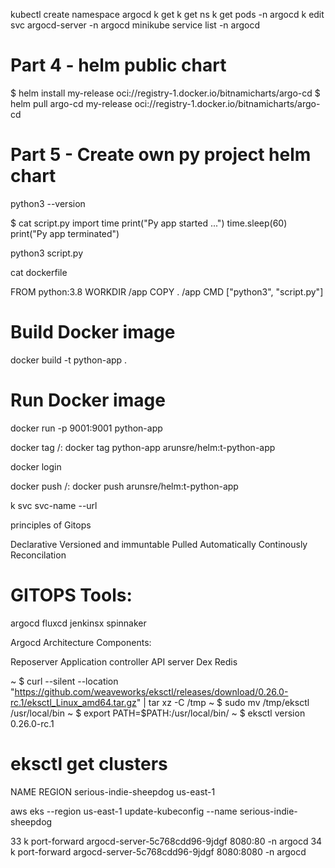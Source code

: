 
kubectl create namespace argocd
  k get 
k get ns
k get pods -n argocd 
k edit svc argocd-server -n argocd
minikube service list -n argocd

# Part 4 - helm public chart
$ helm install my-release oci://registry-1.docker.io/bitnamicharts/argo-cd
$ helm pull argo-cd my-release oci://registry-1.docker.io/bitnamicharts/argo-cd

# Part 5 - Create own py project  helm chart 
python3 --version

$ cat script.py
import time
print("Py app started ...")
time.sleep(60)
print("Py app terminated")

python3 script.py   

cat dockerfile                        

FROM python:3.8
WORKDIR /app
COPY . /app
CMD ["python3", "script.py"]

# Build Docker image
docker build -t python-app .

# Run Docker image
docker run -p 9001:9001 python-app

docker tag <image-name> <account-name>/<repo-name>:<tag-name>
docker tag python-app arunsre/helm:t-python-app

docker login 

docker push <account-name>/<repo-name>:<tag-name>
docker push arunsre/helm:t-python-app	

k svc svc-name --url 

principles of Gitops

Declarative
Versioned and immuntable
Pulled Automatically 
Continously Reconcilation

GITOPS Tools:
============

argocd
fluxcd
jenkinsx
spinnaker

Argocd Architecture Components:

Reposerver
Application controller 
API server
Dex
Redis 

~ $ curl --silent --location "https://github.com/weaveworks/eksctl/releases/download/0.26.0-rc.1/eksctl_Linux_amd64.tar.gz" | tar xz -C /tmp
~ $ sudo mv /tmp/eksctl /usr/local/bin
~ $ export PATH=$PATH:/usr/local/bin/
~ $ eksctl version
0.26.0-rc.1

# eksctl get clusters
NAME                    REGION
serious-indie-sheepdog  us-east-1

aws eks --region us-east-1 update-kubeconfig --name serious-indie-sheepdog 

   33  k port-forward argocd-server-5c768cdd96-9jdgf 8080:80 -n argocd
   34  k port-forward argocd-server-5c768cdd96-9jdgf 8080:8080 -n argocd
